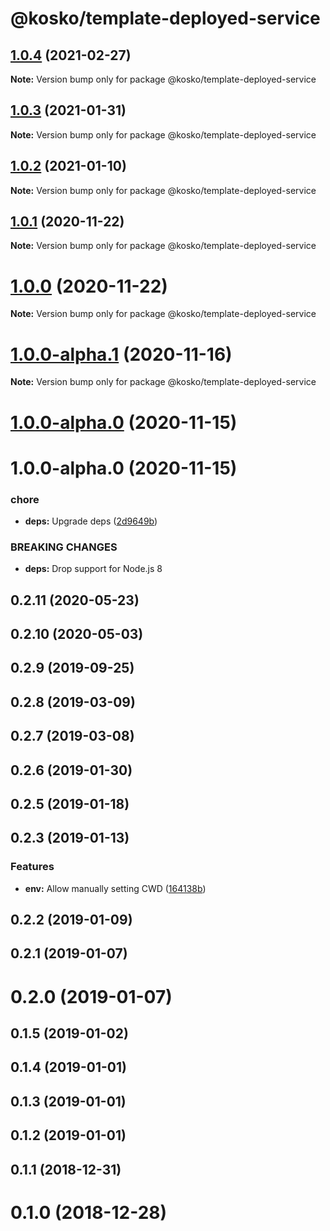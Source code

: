 # @kosko/template-deployed-service

## [1.0.4](https://github.com/tommy351/kosko/compare/@kosko/template-deployed-service@1.0.3...@kosko/template-deployed-service@1.0.4) (2021-02-27)

**Note:** Version bump only for package @kosko/template-deployed-service

## [1.0.3](https://github.com/tommy351/kosko/compare/@kosko/template-deployed-service@1.0.2...@kosko/template-deployed-service@1.0.3) (2021-01-31)

**Note:** Version bump only for package @kosko/template-deployed-service

## [1.0.2](https://github.com/tommy351/kosko/compare/@kosko/template-deployed-service@1.0.1...@kosko/template-deployed-service@1.0.2) (2021-01-10)

**Note:** Version bump only for package @kosko/template-deployed-service

## [1.0.1](https://github.com/tommy351/kosko/compare/@kosko/template-deployed-service@1.0.0...@kosko/template-deployed-service@1.0.1) (2020-11-22)

**Note:** Version bump only for package @kosko/template-deployed-service

# [1.0.0](https://github.com/tommy351/kosko/compare/@kosko/template-deployed-service@1.0.0-alpha.1...@kosko/template-deployed-service@1.0.0) (2020-11-22)

**Note:** Version bump only for package @kosko/template-deployed-service

# [1.0.0-alpha.1](https://github.com/tommy351/kosko/compare/@kosko/template-deployed-service@1.0.0-alpha.0...@kosko/template-deployed-service@1.0.0-alpha.1) (2020-11-16)

**Note:** Version bump only for package @kosko/template-deployed-service

# [1.0.0-alpha.0](https://github.com/tommy351/kosko/compare/@kosko/template-deployed-service@1.0.0-alpha.0...@kosko/template-deployed-service@1.0.0-alpha.0) (2020-11-15)

# 1.0.0-alpha.0 (2020-11-15)

### chore

- **deps:** Upgrade deps ([2d9649b](https://github.com/tommy351/kosko/commit/2d9649b2579cdf75529b07ec42d1bc88e8eb937e))

### BREAKING CHANGES

- **deps:** Drop support for Node.js 8

## 0.2.11 (2020-05-23)

## 0.2.10 (2020-05-03)

## 0.2.9 (2019-09-25)

## 0.2.8 (2019-03-09)

## 0.2.7 (2019-03-08)

## 0.2.6 (2019-01-30)

## 0.2.5 (2019-01-18)

## 0.2.3 (2019-01-13)

### Features

- **env:** Allow manually setting CWD ([164138b](https://github.com/tommy351/kosko/commit/164138b5c133d49a84ed85ba31d5e17bd1f05388))

## 0.2.2 (2019-01-09)

## 0.2.1 (2019-01-07)

# 0.2.0 (2019-01-07)

## 0.1.5 (2019-01-02)

## 0.1.4 (2019-01-01)

## 0.1.3 (2019-01-01)

## 0.1.2 (2019-01-01)

## 0.1.1 (2018-12-31)

# 0.1.0 (2018-12-28)
